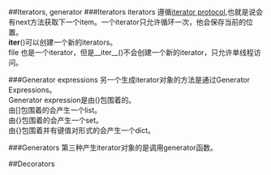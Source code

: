 ##Iterators, generator 
###Iterators
iterators 遵循[iterator protocol](https://docs.python.org/dev/library/stdtypes.html#iterator-types),也就是说会有next方法获取下一个item。一个iterator只允许循环一次，他会保存当前的位置。  
__iter__()可以创建一个新的iterators。  
file 也是一个iterator，但是__iter__()不会创建一个新的iterator，只允许单线程访问。

###Generator expressions
另一个生成iterator对象的方法是通过Generator Expressions。  
Generator expression是由()包围着的。  
由[]包围着的会产生一个list。  
由{}包围着的会产生一个set。  
由{}包围着并有键值对形式的会产生一个dict。

###Generators
第三种产生iterator对象的是调用generator函数。  

##Decorators
###